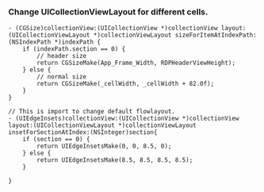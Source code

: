 ### Change UICollectionViewLayout for different cells.

	- (CGSize)collectionView:(UICollectionView *)collectionView layout:(UICollectionViewLayout *)collectionViewLayout sizeForItemAtIndexPath:(NSIndexPath *)indexPath {
	    if (indexPath.section == 0) {
	        // header size
	        return CGSizeMake(App_Frame_Width, RDPHeaderViewHeight);
	    } else {
	        // normal size
	        return CGSizeMake(_cellWidth, _cellWidth + 82.0f);
	    }
	}
	
	// This is import to change default flowlayout.
	- (UIEdgeInsets)collectionView:(UICollectionView *)collectionView layout:(UICollectionViewLayout *)collectionViewLayout insetForSectionAtIndex:(NSInteger)section{
	    if (section == 0) {
	        return UIEdgeInsetsMake(0, 0, 8.5, 0);
	    } else {
	        return UIEdgeInsetsMake(8.5, 8.5, 8.5, 8.5);
	    }
	    
	}
